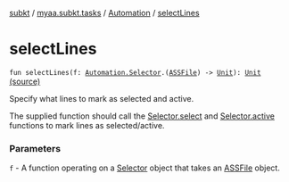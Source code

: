 [subkt](../../index.md) / [myaa.subkt.tasks](../index.md) / [Automation](index.md) / [selectLines](./select-lines.md)

# selectLines

`fun selectLines(f: `[`Automation.Selector`](-selector/index.md)`.(`[`ASSFile`](../../myaa.subkt.ass/-a-s-s-file/index.md)`) -> `[`Unit`](https://kotlinlang.org/api/latest/jvm/stdlib/kotlin/-unit/index.html)`): `[`Unit`](https://kotlinlang.org/api/latest/jvm/stdlib/kotlin/-unit/index.html) [(source)](https://github.com/Myaamori/SubKt/blob/0.1.13/src/main/kotlin/myaa/subkt/tasks/asstasks.kt#L764)

Specify what lines to mark as selected and active.

The supplied function should call the [Selector.select](-selector/select.md) and [Selector.active](-selector/active.md)
functions to mark lines as selected/active.

### Parameters

`f` - A function operating on a [Selector](-selector/index.md) object that takes an [ASSFile](../../myaa.subkt.ass/-a-s-s-file/index.md) object.